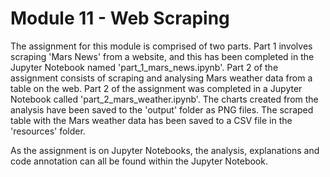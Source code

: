 # Module 11 - Web Scraping

The assignment for this module is comprised of two parts. Part 1 involves scraping 'Mars News' from a website, and this has been completed in the Jupyter Notebook named 'part_1_mars_news.ipynb'. Part 2 of the assignment consists of scraping and analysing Mars weather data from a table on the web. Part 2 of the assignment was completed in a Jupyter Notebook called 'part_2_mars_weather.ipynb'. The charts created from the analysis have been saved to the 'output' folder as PNG files. The scraped table with the Mars weather data has been saved to a CSV file in the 'resources' folder.

As the assignment is on Jupyter Notebooks, the analysis, explanations and code annotation can all be found within the Jupyter Notebook.
